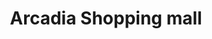 ---
title: "Arcadia Shopping mall"
url: /athi-river/arcadia-shopping-mall/
shop: Einkaufszentrum
---